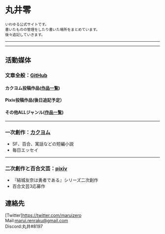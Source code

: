 # 丸井零
```
いわゆる公式サイトです。
書いたものの管理をしたり書いた場所をまとめています。
後々追記していきます。
```
---
---
## 活動媒体  
### 文章全般：[GitHub](https://github.com/maruizero)
#### カクヨム投稿作品([作品一覧](https://github.com/maruizero/kakuyomu-))

#### Pixiv投稿作品(後日追記予定）

#### その他ALLジャンル([作品一覧](https://github.com/maruizero/es-allgenre))

---
### 一次創作：[カクヨム](https://kakuyomu.jp/users/marui9)
- SF、百合、寓話などの短編小説
- 毎日エッセイ
---
### 二次創作と百合文芸：[pixiv](https://www.pixiv.net/users/6456620)  
- 『結城友奈は勇者である』シリーズ二次創作
- 百合文芸3応募作

## 連絡先
[Twitter]https://twitter.com/maruizero  
Mail:marui.renraku@gmail.com  
Discord:丸井#8197  

<!--
**maruizero/maruizero** is a ✨ _special_ ✨ repository because its `README.md` (this file) appears on your GitHub profile.
Here are some ideas to get you started:
- 🔭 I’m currently working on ...
- 🌱 I’m currently learning ...
- 👯 I’m looking to collaborate on ...
- 🤔 I’m looking for help with ...
- 💬 Ask me about ...
- 📫 How to reach me: ...
- 😄 Pronouns: ...
- ⚡ Fun fact: ...
-->
